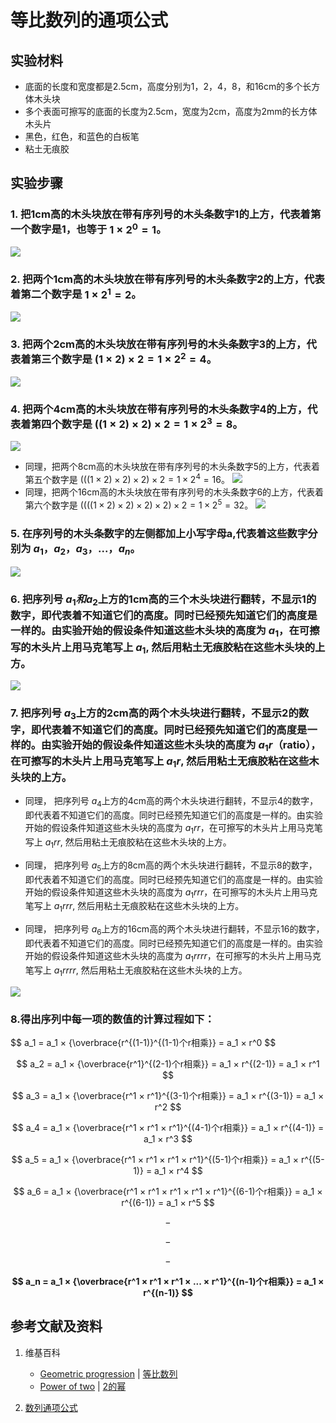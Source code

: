 # 等比数列的通项公式

## 实验材料

- 底面的长度和宽度都是2.5cm，高度分别为1，2，4，8，和16cm的多个长方体木头块
- 多个表面可擦写的底面的长度为2.5cm，宽度为2cm，高度为2mm的长方体木头片
- 黑色，红色，和蓝色的白板笔
- 粘土无痕胶

## 实验步骤

### 1. 把1cm高的木头块放在带有序列号的木头条数字1的上方，代表着第一个数字是1，也等于 $1×2^0 = 1$。
![](/images/数系/等比数列/通项公式/1a1.jpg)

### 2. 把两个1cm高的木头块放在带有序列号的木头条数字2的上方，代表着第二个数字是 $1×2^1 = 2$。
![](/images/数系/等比数列/通项公式/2a1.jpg)

### 3. 把两个2cm高的木头块放在带有序列号的木头条数字3的上方，代表着第三个数字是 $(1×2)×2 = 1×2^2 =4$。
![](/images/数系/等比数列/通项公式/3a1.jpg)

### 4. 把两个4cm高的木头块放在带有序列号的木头条数字4的上方，代表着第四个数字是 $((1×2)×2)×2 = 1×2^3 =8$。
![](/images/数系/等比数列/通项公式/4a1.jpg)
- 同理，把两个8cm高的木头块放在带有序列号的木头条数字5的上方，代表着第五个数字是 $(((1×2)×2)×2)×2 = 1×2^4 =16$。
![](/images/数系/等比数列/通项公式/4a2.jpg)
- 同理，把两个16cm高的木头块放在带有序列号的木头条数字6的上方，代表着第六个数字是 $((((1×2)×2)×2)×2)×2 = 1×2^5 =32$。
![](/images/数系/等比数列/通项公式/4a3.jpg)

### 5. 在序列号的木头条数字的左侧都加上小写字母a,代表着这些数字分别为 $a_1，a_2，a_3，...，a_n$。
![](/images/数系/等比数列/通项公式/5a1.jpg)

### 6. 把序列号 $a_1和a_2$上方的1cm高的三个木头块进行翻转，不显示1的数字，即代表着不知道它们的高度。同时已经预先知道它们的高度是一样的。由实验开始的假设条件知道这些木头块的高度为 $a_1$，在可擦写的木头片上用马克笔写上 $a_1$, 然后用粘土无痕胶粘在这些木头块的上方。
![](/images/数系/等比数列/通项公式/6a1.jpg)

### 7. 把序列号 $a_3$上方的2cm高的两个木头块进行翻转，不显示2的数字，即代表着不知道它们的高度。同时已经预先知道它们的高度是一样的。由实验开始的假设条件知道这些木头块的高度为 $a_1r$（ratio），在可擦写的木头片上用马克笔写上 $a_1r$, 然后用粘土无痕胶粘在这些木头块的上方。

- 同理， 把序列号 $a_4$上方的4cm高的两个木头块进行翻转，不显示4的数字，即代表着不知道它们的高度。同时已经预先知道它们的高度是一样的。由实验开始的假设条件知道这些木头块的高度为 $a_1rr$，在可擦写的木头片上用马克笔写上 $a_1rr$, 然后用粘土无痕胶粘在这些木头块的上方。

- 同理， 把序列号 $a_5$上方的8cm高的两个木头块进行翻转，不显示8的数字，即代表着不知道它们的高度。同时已经预先知道它们的高度是一样的。由实验开始的假设条件知道这些木头块的高度为 $a_1rrr$，在可擦写的木头片上用马克笔写上 $a_1rrr$, 然后用粘土无痕胶粘在这些木头块的上方。

- 同理， 把序列号 $a_6$上方的16cm高的两个木头块进行翻转，不显示16的数字，即代表着不知道它们的高度。同时已经预先知道它们的高度是一样的。由实验开始的假设条件知道这些木头块的高度为 $a_1rrrr$，在可擦写的木头片上用马克笔写上 $a_1rrrr$, 然后用粘土无痕胶粘在这些木头块的上方。

![](/images/数系/等比数列/通项公式/7a1.jpg)

### 8.得出序列中每一项的数值的计算过程如下：

$$ a_1 = a_1 × {\overbrace{r^{(1-1)}^{(1-1)个r相乘}} = a_1 × r^0 $$

$$ a_2 = a_1 × {\overbrace{r^1}^{(2-1)个r相乘}} = a_1 × r^{(2-1)} = a_1 × r^1 $$

$$ a_3 = a_1 × {\overbrace{r^1 × r^1}^{(3-1)个r相乘}} = a_1 × r^{(3-1)} = a_1 × r^2 $$

$$ a_4 = a_1 × {\overbrace{r^1 × r^1 × r^1}^{(4-1)个r相乘}} = a_1 × r^{(4-1)} = a_1 × r^3 $$
	
$$ a_5 = a_1 × {\overbrace{r^1 × r^1 × r^1 × r^1}^{(5-1)个r相乘}} = a_1 × r^{(5-1)} = a_1 × r^4 $$

$$ a_6 = a_1 × {\overbrace{r^1 × r^1 × r^1 × r^1 × r^1}^{(6-1)个r相乘}} = a_1 × r^{(6-1)} = a_1 × r^5 $$

$$ - $$

$$ - $$

$$ - $$

**$$ a_n = a_1 × {\overbrace{r^1 × r^1 × r^1 × ... × r^1}^{(n-1)个r相乘}} = a_1 × r^{(n-1)} $$**

## 参考文献及资料

1. 维基百科
	- [Geometric progression](https://en.wikipedia.org/wiki/Geometric_progression) | [等比数列](https://zh.wikipedia.org/wiki/%E7%AD%89%E6%AF%94%E6%95%B0%E5%88%97) 
	- [Power of two](https://en.wikipedia.org/wiki/Power_of_two) | [2的幂](https://zh.wikipedia.org/wiki/2的幂) 

2. [数列通项公式](https://baike.baidu.com/item/%E6%95%B0%E5%88%97%E9%80%9A%E9%A1%B9%E5%85%AC%E5%BC%8F/8007517#:~:text=%E6%95%B0%E5%88%97%E9%80%9A%E9%A1%B9%E5%85%AC%E5%BC%8F%E7%AD%89%E6%AF%94%E6%95%B0%E5%88%97&text=an%3Dan-1,%E6%89%80%E8%BF%B0%E9%80%9A%E9%A1%B9%E5%85%AC%E5%BC%8F%20%E3%80%827) 